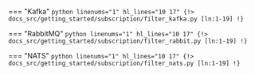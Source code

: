 === "Kafka"
    ```python linenums="1" hl_lines="10 17"
    {!> docs_src/getting_started/subscription/filter_kafka.py [ln:1-19] !}
    ```

=== "RabbitMQ"
    ```python linenums="1" hl_lines="10 17"
    {!> docs_src/getting_started/subscription/filter_rabbit.py [ln:1-19] !}
    ```

=== "NATS"
    ```python linenums="1" hl_lines="10 17"
    {!> docs_src/getting_started/subscription/filter_nats.py [ln:1-19] !}
    ```
